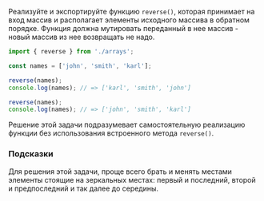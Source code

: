 Реализуйте и экспортируйте функцию `reverse()`, 
которая принимает на вход массив и располагает элементы исходного 
массива в обратном порядке. Функция должна мутировать переданный 
в нее массив - новый массив из нее возвращать не надо.


```js
import { reverse } from './arrays';

const names = ['john', 'smith', 'karl'];

reverse(names);
console.log(names); // => ['karl', 'smith', 'john']

reverse(names);
console.log(names); // => ['john', 'smith', 'karl']
```

Решение этой задачи подразумевает самостоятельную реализацию 
функции без использования встроенного метода `reverse()`.

### Подсказки

Для решения этой задачи, проще всего брать и менять местами 
элементы стоящие на зеркальных местах: первый и последний, 
второй и предпоследний и так далее до середины.

